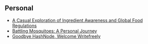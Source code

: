 ## Personal

- [A Casual Exploration of Ingredient Awareness and Global Food Regulations](posts/#ingredient-awareness)
- [Battling Mosquitoes: A Personal Journey](posts/#battling-mosquitoes)
- [Goodbye HashNode, Welcome Writefreely](posts/#goodbye-hashnode-welcome-writefreely)

